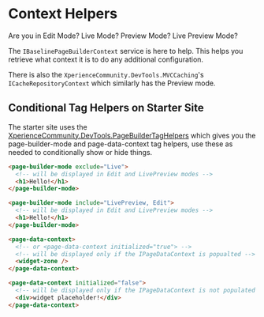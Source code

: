 # Context Helpers

Are you in Edit Mode?  Live Mode? Preview Mode?  Live Preview Mode?

The `IBaselinePageBuilderContext` service is here to help.  This helps you retrieve what context it is to do any additional configuration.

There is also the `XperienceCommunity.DevTools.MVCCaching`'s `ICacheRepositoryContext` which similarly has the Preview mode.

## Conditional Tag Helpers on Starter Site

The starter site uses the [XperienceCommunity.DevTools.PageBuilderTagHelpers](https://github.com/KenticoDevTrev/xperience-page-builder-utilities) which gives you the page-builder-mode and page-data-context tag helpers, use these as needed to conditionally show or hide things.

```html
<page-builder-mode exclude="Live">
  <!-- will be displayed in Edit and LivePreview modes -->
  <h1>Hello!</h1>
</page-builder-mode>

<page-builder-mode include="LivePreview, Edit">
  <!-- will be displayed in Edit and LivePreview modes -->
  <h1>Hello!</h1>
</page-builder-mode>

<page-data-context>
  <!-- or <page-data-context initialized="true"> -->
  <!-- will be displayed only if the IPageDataContext is popualted -->
  <widget-zone />
</page-data-context>

<page-data-context initialized="false">
  <!-- will be displayed only if the IPageDataContext is not populated -->
  <div>widget placeholder!</div>
</page-data-context>
```